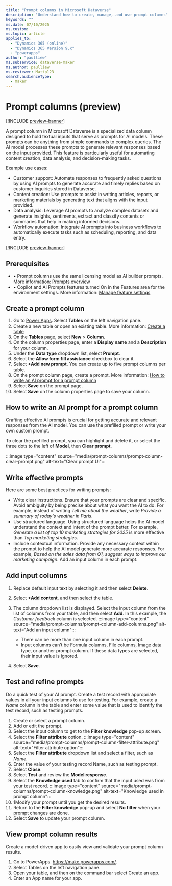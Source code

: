 ```yaml
---
title: "Prompt columns in Microsoft Dataverse"
description: "Understand how to create, manage, and use prompt columns"
keywords: ""
ms.date: 07/10/2025
ms.custom: 
ms.topic: article
applies_to: 
  - "Dynamics 365 (online)"
  - "Dynamics 365 Version 9.x"
  - "powerapps"
author: "paulliew"
ms.subservice: dataverse-maker
ms.author: paulliew
ms.reviewer: Mattp123
search.audienceType: 
  - maker
---
```

# Prompt columns (preview)

[!INCLUDE [preview-banner](~/../shared-content/shared/preview-includes/preview-banner.md)]

A prompt column in Microsoft Dataverse is a specialized data column designed to hold textual inputs that serve as prompts for AI models. These prompts can be anything from simple commands to complex queries. The AI model processes these prompts to generate relevant responses based on the input provided. This feature is particularly useful for automating content creation, data analysis, and decision-making tasks.

Example use cases:

- Customer support: Automate responses to frequently asked questions by using AI prompts to generate accurate and timely replies based on customer inquiries stored in Dataverse.
- Content creation: Use prompts to assist in writing articles, reports, or marketing materials by generating text that aligns with the input provided.
- Data analysis: Leverage AI prompts to analyze complex datasets and generate insights, sentiments, extract and classify contents or summaries that help in making informed decisions.
- Workflow automation: Integrate AI prompts into business workflows to automatically execute tasks such as scheduling, reporting, and data entry.

[!INCLUDE [preview-banner](~/../shared-content/shared/preview-includes/preview-note-pp.md)]

## Prerequisites

- •	Prompt columns use the same licensing model as AI builder prompts. More information: [Prompts overview](/ai-builder/prompts-overview#prerequisites)
- •	Copilot and AI Prompts features turned On in the Features area for the environment settings. More information: [Manage feature settings](/power-platform/admin/settings-features?tabs=new#copilot-preview)

## Create a prompt column 

1. Go to [Power Apps](https://make.powerapps.com/). Select **Tables** on the left navigation pane.
1. Create a new table or open an existing table. More information: [Create a table](create-edit-entities-portal.md#create-a-table)
1. On the **Tables** page, select **New** > **Column**.
1. On the column properties page, enter a **Display name** and a **Description** for your column.
1. Under the **Data type** dropdown list, select **Prompt**.
1. Select the **Allow form fill assistance** checkbox to clear it.
1. Select **+Add new prompt**. You can create up to five prompt columns per table.
1. On the prompt column page, create a prompt. More information: [How to write an AI prompt for a prompt column](#how-to-write-an-ai-prompt-for-a-prompt-column)
1. Select **Save** on the prompt page.
1. Select **Save** on the column properties page to save your column.

## How to write an AI prompt for a prompt column

Crafting effective AI prompts is crucial for getting accurate and relevant responses from the AI model. You can use the prefilled prompt or write your own custom prompt.

To clear the prefilled prompt, you can highlight and delete it, or select the three dots to the left of **Model**, then **Clear prompt**.

:::image type="content" source="media/prompt-columns/prompt-column-clear-prompt.png" alt-text="Clear prompt UI":::

## Write effective prompts

Here are some best practices for writing prompts:

- Write clear instructions. Ensure that your prompts are clear and specific. Avoid ambiguity by being precise about what you want the AI to do. For example, instead of writing *Tell me about the weather*, write *Provide a summary of today's weather in Paris*.
- Use structured language. Using structured language helps the AI model understand the context and intent of the prompt better. For example, *Generate a list of top 10 marketing strategies for 2025* is more effective than *Top marketing strategies*.
- Include contextual information. Provide any necessary context within the prompt to help the AI model generate more accurate responses. For example, *Based on the sales data from Q1, suggest ways to improve our marketing campaign*. Add an input column in each prompt.

## Add input columns

1. Replace default input text by selecting it and then select **Delete**.
1. Select **+Add content**, and then select the table.
1. The column dropdown list is displayed. Select the input column from the list of columns from your table, and then select **Add**. In this example, the *Customer feedback* column is selected.
   :::image type="content" source="media/prompt-columns/prompt-column-add-columns.png" alt-text="Add an input column":::

   - There can be more than one input column in each prompt.
   - Input columns can’t be Formula columns, File columns, Image data type, or another prompt column. If these data types are selected, their input value is ignored.

1. Select **Save**.

## Test and refine prompts

Do a quick test of your AI prompt. Create a test record with appropriate values in all your input columns to use for testing. For example, create a *Name* column in the table and enter some value that is used to identify the test record, such as testing prompts.

1. Create or select a prompt column.
1. Add or edit the prompt.
1. Select the input column to get to the **Filter knowledge** pop-up screen.
1. Select the **Filter attribute** option. 
   :::image type="content" source="media/prompt-columns/prompt-column-filter-attribute.png" alt-text="Filter attribute option":::
1. Select the **Filter attribute** dropdown list and select a filter, such as *Name*. 
1. Enter the value of your testing record Name, such as testing prompt.
1. Select **Close**. 
1. Select **Test** and review the **Model response**.
1. Select the **Knowledge used** tab to confirm that the input used was from your test record.
   :::image type="content" source="media/prompt-columns/prompt-column-knowledge.png" alt-text="Knowledge used in prompt column":::
1. 1Modify your prompt until you get the desired results.  
1. Return to the **Filter knowledge** pop-up and select **No filter** when your prompt changes are done.
1. Select **Save** to update your prompt column.

## View prompt column results

<!-- Continue here-->
Create a model-driven app to easily view and validate your prompt column results. 
1.	Go to PowerApps.  https://make.powerapps.com/.
1.	Select Tables on the left navigation pane. 
2.	Open your table, and then on the command bar select Create an app.  
3.	Enter an App name for your app.
